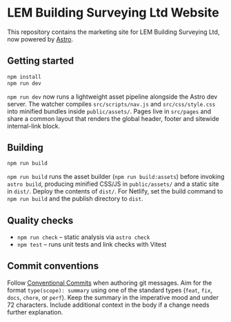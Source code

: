 # LEM Building Surveying Ltd Website

This repository contains the marketing site for LEM Building Surveying Ltd, now powered by [Astro](https://astro.build/).

## Getting started

```bash
npm install
npm run dev
```

`npm run dev` now runs a lightweight asset pipeline alongside the Astro dev server. The watcher compiles `src/scripts/nav.js` and `src/css/style.css` into minified bundles inside `public/assets/`. Pages live in `src/pages` and share a common layout that renders the global header, footer and sitewide internal-link block.

## Building

```bash
npm run build
```

`npm run build` runs the asset builder (`npm run build:assets`) before invoking `astro build`, producing minified CSS/JS in `public/assets/` and a static site in `dist/`. Deploy the contents of `dist/`. For Netlify, set the build command to `npm run build` and the publish directory to `dist`.

## Quality checks

- `npm run check` – static analysis via `astro check`
- `npm test` – runs unit tests and link checks with Vitest

## Commit conventions

Follow [Conventional Commits](https://www.conventionalcommits.org/) when authoring git messages. Aim for the format `type(scope): summary` using one of the standard types (`feat`, `fix`, `docs`, `chore`, or `perf`). Keep the summary in the imperative mood and under 72 characters. Include additional context in the body if a change needs further explanation.
